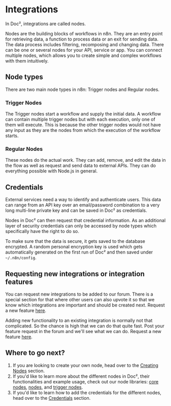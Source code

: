 # Integrations

In Doc², integrations are called nodes.

Nodes are the building blocks of workflows in n8n. They are an entry point for retrieving data, a function to process data or an exit for sending data. The data process includes filtering, recomposing and changing data. There can be one or several nodes for your API, service or app. You can connect multiple nodes, which allows you to create simple and complex workflows with them intuitively.

## Node types

There are two main node types in n8n: Trigger nodes and Regular nodes.


### Trigger Nodes

The Trigger nodes start a workflow and supply the initial data. A workflow can contain multiple trigger nodes but with each execution, only one of them will execute. This is because the other trigger nodes would not have any input as they are the nodes from which the execution of the workflow starts.


### Regular Nodes

These nodes do the actual work. They can add, remove, and edit the data in the flow as well as request and send data to external APIs. They can do everything possible with Node.js in general.


## Credentials

External services need a way to identify and authenticate users. This data can range from an API key over an email/password combination to a very long multi-line private key and can be saved in Doc² as credentials.

Nodes in Doc² can then request that credential information. As an additional layer of security credentials can only be accessed by node types which specifically have the right to do so.

To make sure that the data is secure, it gets saved to the database encrypted. A random personal encryption key is used which gets automatically generated on the first run of Doc² and then saved under `~/.n8n/config`.

## Requesting new integrations or integration features

You can request new integrations to be added to our forum. There is a special section for that where
other users can also upvote it so that we know which integrations are important and should be
created next. Request a new feature [here](https://community.n8n.io/c/feature-requests/nodes).

Adding new functionality to an existing integration is normally not that complicated. So the chance is
high that we can do that quite fast. Post your feature request in the forum and we'll see
what we can do. Request a new feature [here](https://community.n8n.io/c/feature-requests/nodes).

## Where to go next?

1. If you are looking to create your own node, head over to the [Creating Nodes](/integrations/creating-nodes/) section.
2. If you'd like to learn more about the different nodes in Doc², their functionalities and example usage, check out our node libraries: [core nodes](/integrations/core-nodes/), [nodes](/integrations/core-nodes/), and [trigger nodes](/integrations/core-nodes/).
3. If you'd like to learn how to add the credentials for the different nodes, head over to the [Credentials](/integrations/credentials/) section.
